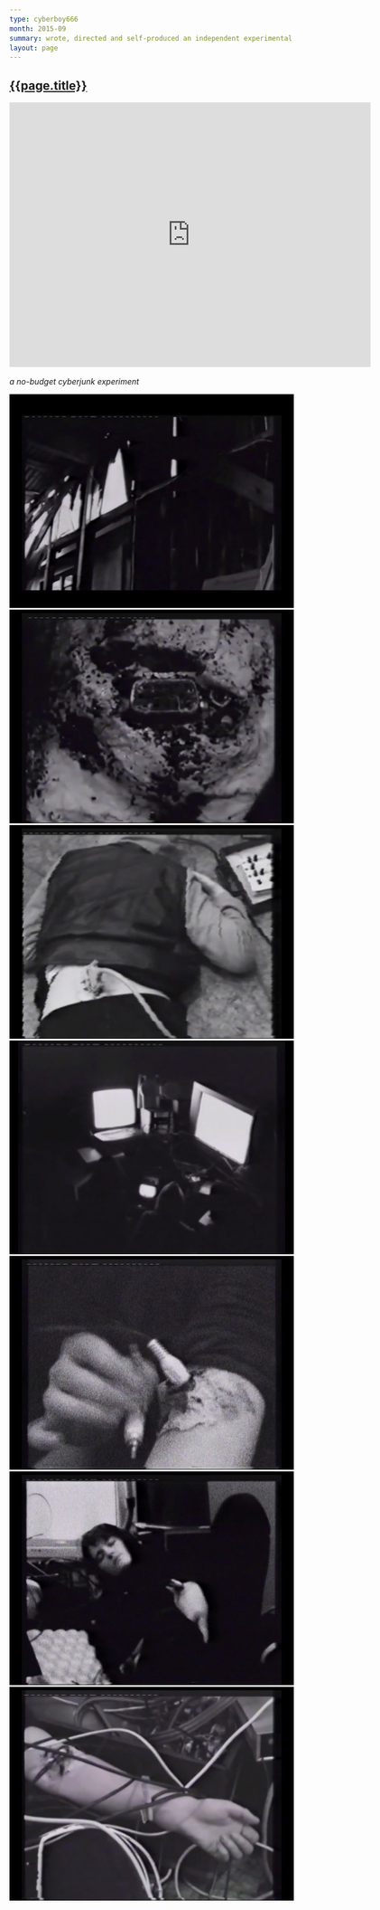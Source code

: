 ```yaml
---
type: cyberboy666
month: 2015-09
summary: wrote, directed and self-produced an independent experimental film <b>empty your MINDZONE</b>
layout: page
---
```


## [ {{page.title}} ]({{page.url}})


<iframe src="https://player.vimeo.com/video/137718999?title=0&byline=0&portrait=0" width="640" height="468" frameborder="0" webkitallowfullscreen mozallowfullscreen allowfullscreen></iframe>

_a no-budget cyberjunk experiment_

![image](/images/cyberboy666/mindzone1.png)
![image](/images/cyberboy666/mindzone2.png)
![image](/images/cyberboy666/mindzone3.png)
![image](/images/cyberboy666/mindzone4.png)
![image](/images/cyberboy666/mindzone5.png)
![image](/images/cyberboy666/mindzone6.png)
![image](/images/cyberboy666/mindzone7.png)


